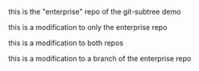 this is the "enterprise" repo of the git-subtree demo

this is a modification to only the enterprise repo

this is a modification to both repos

this is a modification to a branch of the enterprise repo
